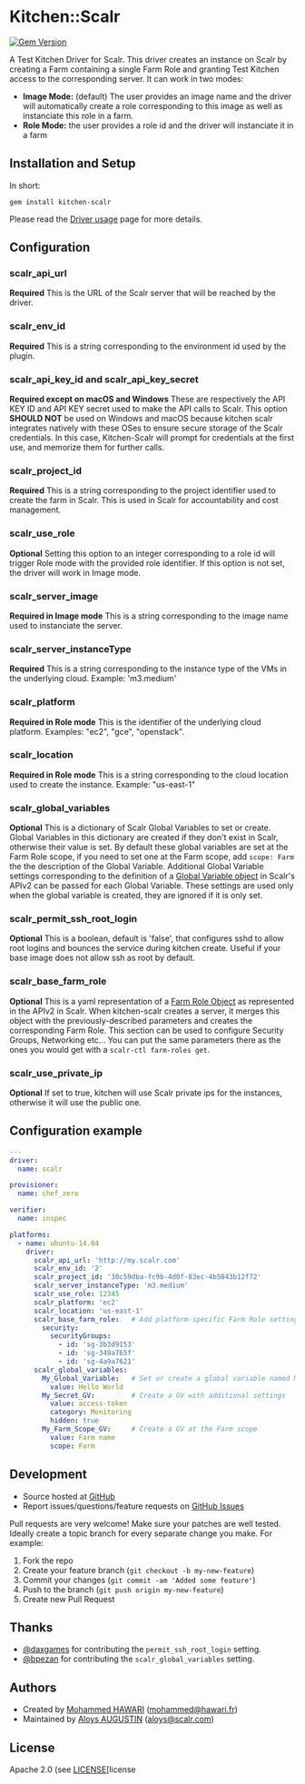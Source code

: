 # <a name="title"></a> Kitchen::Scalr

[![Gem Version](https://badge.fury.io/rb/kitchen-scalr.svg)](https://badge.fury.io/rb/kitchen-scalr)

A Test Kitchen Driver for Scalr. This driver creates an instance on Scalr by creating a Farm containing a single Farm Role and granting Test Kitchen access to the corresponding server. It can work in two modes:
* **Image Mode:** (default) The user provides an image name and the driver will automatically create a role corresponding to this image as well as instanciate this role in a farm.
* **Role Mode:** the user provides a role id and the driver will instanciate it in a farm

## <a name="installation"></a> Installation and Setup

In short:
```
gem install kitchen-scalr
```

Please read the [Driver usage][driver_usage] page for more details.

## <a name="config"></a> Configuration

### scalr_api_url
**Required** This is the URL of the Scalr server that will be reached by the driver.

### scalr_env_id
**Required** This is a string corresponding to the environment id used by the plugin.

### scalr_api_key_id and scalr_api_key_secret
**Required except on macOS and Windows** These are respectively the API KEY ID and API KEY secret used to make the API calls to Scalr. This option **SHOULD NOT** be used on Windows and macOS because kitchen scalr integrates natively with these OSes to ensure secure storage of the Scalr credentials. In this case, Kitchen-Scalr will prompt for credentials at the first use, and memorize them for further calls.

### scalr_project_id
**Required** This is a string corresponding to the project identifier used to create the farm in Scalr. This is used in Scalr for accountability and cost management.

### scalr_use_role
**Optional** Setting this option to an integer corresponding to a role id will trigger Role mode with the provided role identifier. If this option is not set, the driver will work in Image mode.

### scalr_server_image
**Required in Image mode** This is a string corresponding to the image name used to instanciate the server.

### scalr_server_instanceType
**Required** This is a string corresponding to the instance type of the VMs in the underlying cloud. Example: 'm3.medium'

### scalr_platform
**Required in Role mode** This is the identifier of the underlying cloud platform. Examples: "ec2", "gce", "openstack".

### scalr_location
**Required in Role mode** This is a string corresponding to the cloud location used to create the instance. Example: "us-east-1"

### scalr_global_variables
**Optional** This is a dictionary of Scalr Global Variables to set or create. Global Variables in this dictionary are created if they don't exist in Scalr, otherwise their value is set. By default these global variables are set at the Farm Role scope, if you need to set one at the Farm scope, add `scope: Farm` the the description of the Global Variable. Additional Global Variable settings corresponding to the definition of a [Global Variable object](https://api-explorer.scalr.com/definitions/G/GlobalVariable.html) in Scalr's APIv2 can be passed for each Global Variable. These settings are used only when the global variable is created, they are ignored if it is only set.

### scalr_permit_ssh_root_login
**Optional** This is a boolean, default is 'false', that configures sshd to allow root logins and bounces the service during kitchen create. Useful if your base image does not allow ssh as root by default.

### scalr_base_farm_role
**Optional** This is a yaml representation of a [Farm Role Object](https://api-explorer.scalr.com/definitions/F/FarmRole.html) as represented in the APIv2 in Scalr. When kitchen-scalr creates a server, it merges this object with the previously-described parameters and creates the corresponding Farm Role. This section can be used to configure Security Groups, Networking etc... You can put the same parameters there as the ones you would get with a `scalr-ctl farm-roles get`.

### scalr_use_private_ip
**Optional** If set to true, kitchen will use Scalr private ips for the instances, otherwise it will use the public one.

## Configuration example

```yaml
---
driver:
  name: scalr

provisioner:
  name: chef_zero

verifier:
  name: inspec

platforms:
  - name: ubuntu-14.04
    driver:
      scalr_api_url: 'http://my.scalr.com'
      scalr_env_id: '2'
      scalr_project_id: '30c59dba-fc9b-4d0f-83ec-4b5043b12f72'
      scalr_server_instanceType: 'm3.medium'
      scalr_use_role: 12345
      scalr_platform: 'ec2'
      scalr_location: 'us-east-1'
      scalr_base_farm_role:   # Add platform-specific Farm Role settings
        security:
          securityGroups:
            - id: 'sg-3b3d9153'
            - id: 'sg-349a765f'
            - id: 'sg-4a9a7621'
      scalr_global_variables:
        My_Global_Variable:   # Set or create a global variable named My_Global_Variable
          value: Hello World
        My_Secret_GV:         # Create a GV with additional settings
          value: access-token
          category: Monitoring
          hidden: true
        My_Farm_Scope_GV:     # Create a GV at the Farm scope
          value: Farm name
          scope: Farm
```

## <a name="development"></a> Development

* Source hosted at [GitHub][repo]
* Report issues/questions/feature requests on [GitHub Issues][issues]

Pull requests are very welcome! Make sure your patches are well tested.
Ideally create a topic branch for every separate change you make. For
example:

1. Fork the repo
2. Create your feature branch (`git checkout -b my-new-feature`)
3. Commit your changes (`git commit -am 'Added some feature'`)
4. Push to the branch (`git push origin my-new-feature`)
5. Create new Pull Request

## <a name="thanks"></a> Thanks

- [@daxgames](https://github.com/daxgames) for contributing the `permit_ssh_root_login` setting.
- [@bpezan](https://github.com/bpezan) for contributing the `scalr_global_variables` setting.

## <a name="authors"></a> Authors

- Created by [Mohammed HAWARI][author] (<mohammed@hawari.fr>)
- Maintained by [Aloys AUGUSTIN][maintainer] (<aloys@scalr.com>)

## <a name="license"></a> License

Apache 2.0 (see [LICENSE][license


[author]:           https://github.com/momohawari
[maintainer]:       https://github.com/aloysaugustin
[issues]:           https://github.com/scalr-integrations/kitchen-scalr/issues
[license]:          https://github.com/scalr-integrations/kitchen-scalr/blob/master/LICENSE
[repo]:             https://github.com/scalr-integrations/kitchen-scalr
[driver_usage]:     http://kitchen.ci/docs/getting-started/adding-platform
[chef_omnibus_dl]:  http://www.chef.io/chef/install/

